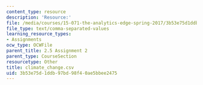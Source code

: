 ```yaml
---
content_type: resource
description: 'Resource:'
file: /media/courses/15-071-the-analytics-edge-spring-2017/3b53e75d1ddb97bd98f40ae5bbee2475_climate_change.csv
file_type: text/comma-separated-values
learning_resource_types:
- Assignments
ocw_type: OCWFile
parent_title: 2.5 Assignment 2
parent_type: CourseSection
resourcetype: Other
title: climate_change.csv
uid: 3b53e75d-1ddb-97bd-98f4-0ae5bbee2475
---
```

